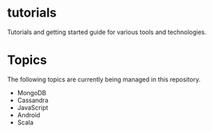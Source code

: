 # tutorials

Tutorials and getting started guide for various tools and technologies.

# Topics

The following topics are currently being managed in this repository. 

- MongoDB
- Cassandra
- JavaScript
- Android
- Scala
